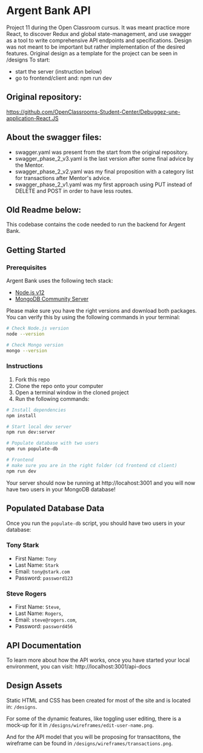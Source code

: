 # Argent Bank API

Project 11 during the Open Classroom cursus. It was meant practice more React, to discover Redux and global state-management, and use swagger as a tool to write comprehensive API endpoints and specifications. Design was not meant to be important but rather implementation of the desired features.
Original design as a template for the project can be seen in /designs
To start: 
-	start the server (instruction below) 
-	go to frontend/client and: npm run dev

## Original repository:

https://github.com/OpenClassrooms-Student-Center/Debuggez-une-application-React.JS

## About the swagger files:

- swagger.yaml was present from the start from the original repository.
- swagger_phase_2_v3.yaml is the last version after some final advice by the Mentor.
- swagger_phase_2_v2.yaml was my final proposition with a category list for transactions after Mentor's advice.
- swagger_phase_2_v1.yaml was my first approach using PUT instead of DELETE and POST in order to have less routes.

## Old Readme below:

This codebase contains the code needed to run the backend for Argent Bank.

## Getting Started

### Prerequisites

Argent Bank uses the following tech stack:

- [Node.js v12](https://nodejs.org/en/)
- [MongoDB Community Server](https://www.mongodb.com/try/download/community)

Please make sure you have the right versions and download both packages. You can verify this by using the following commands in your terminal:

```bash
# Check Node.js version
node --version

# Check Mongo version
mongo --version
```

### Instructions

1. Fork this repo
1. Clone the repo onto your computer
1. Open a terminal window in the cloned project
1. Run the following commands:

```bash
# Install dependencies
npm install

# Start local dev server
npm run dev:server

# Populate database with two users
npm run populate-db

# Frontend
# make sure you are in the right folder (cd frontend cd client)
npm run dev
```

Your server should now be running at http://locahost:3001 and you will now have two users in your MongoDB database!

## Populated Database Data

Once you run the `populate-db` script, you should have two users in your database:

### Tony Stark

- First Name: `Tony`
- Last Name: `Stark`
- Email: `tony@stark.com`
- Password: `password123`

### Steve Rogers

- First Name: `Steve`,
- Last Name: `Rogers`,
- Email: `steve@rogers.com`,
- Password: `password456`


## API Documentation

To learn more about how the API works, once you have started your local environment, you can visit: http://localhost:3001/api-docs

## Design Assets

Static HTML and CSS has been created for most of the site and is located in: `/designs`.

For some of the dynamic features, like toggling user editing, there is a mock-up for it in `/designs/wireframes/edit-user-name.png`.

And for the API model that you will be proposing for transactitons, the wireframe can be found in `/designs/wireframes/transactions.png`.